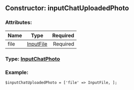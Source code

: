 ## Constructor: inputChatUploadedPhoto  

### Attributes:

| Name     |    Type       | Required |
|----------|:-------------:|---------:|
|file|[InputFile](../types/InputFile.md) | Required|


### Type: [InputChatPhoto](../types/InputChatPhoto.md)

### Example:


```
$inputChatUploadedPhoto = ['file' => InputFile, ];
```